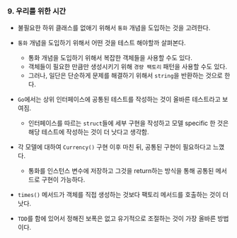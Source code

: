 ### 9. 우리를 위한 시간



- 불필요한 하위 클래스를 없애기 위해서 `통화` 개념을 도입하는 것을 고려한다.
- `통화` 개념을 도입하기 위해서 어떤 것을 테스트 해야할까 살펴본다.
  - 통화 개념을 도입하기 위해서 복잡한 객체들을 사용할 수도 있다.
  - 객체들이 필요한 만큼만 생성시키기 위해 `경량 팩토리` 패턴을 사용할 수도 있다.
  - 그러나, 일단은 단순하게 문제를 해결하기 위해서 `string`을 반환하는 것으로 한다.

- `Go`에서는 상위 인터페이스에 공통된 테스트를 작성하는 것이 올바른 테스트라고 보여짐.
  - 인터페이스를 따르는 `struct`들에 세부 구현을 작성하고 모델 specific 한 것은 해당 테스트에 작성하는 것이 더 낫다고 생각함.

- 각 모델에 대하여 `Currency()` 구현 이후 마친 뒤, 공통된 구현이 필요하다고 느꼈다.
  - 통화를 인스턴스 변수에 저장하고 그것을 return하는 방식을 통해 공통된 메서드로 구현이 가능하다.
- `times()` 메서드가 객체를 직접 생성하는 것보다 팩토리 메서드를 호출하는 것이 더 낫다.
- `TDD`를 함에 있어서 정해진 보폭은 없고 유기적으로 조절하는 것이 가장 올바른 방법이다.